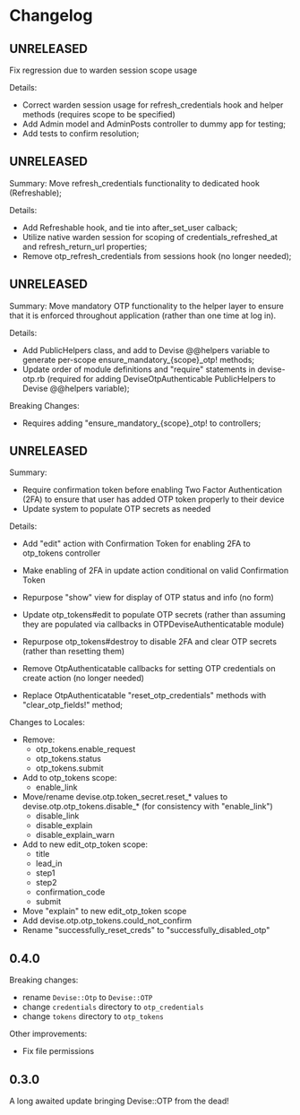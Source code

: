 # Changelog

## UNRELEASED

Fix regression due to warden session scope usage

Details:
- Correct warden session usage for refresh\_credentials hook and helper methods (requires scope to be specified)
- Add Admin model and AdminPosts controller to dummy app for testing;
- Add tests to confirm resolution;

## UNRELEASED

Summary: Move refresh\_credentials functionality to dedicated hook (Refreshable);

Details:
- Add Refreshable hook, and tie into after\_set\_user calback;
- Utilize native warden session for scoping of credentials\_refreshed\_at and refresh\_return\_url properties;
- Remove otp\_refresh\_credentials from sessions hook (no longer needed);

## UNRELEASED

Summary: Move mandatory OTP functionality to the helper layer to ensure that it is enforced throughout application (rather than one time at log in).

Details:
- Add PublicHelpers class, and add to Devise @@helpers variable to generate per-scope ensure\_mandatory\_{scope}\_otp! methods;
- Update order of module definitions and "require" statements in devise-otp.rb (required for adding DeviseOtpAuthenticable PublicHelpers to Devise @@helpers variable);

Breaking Changes:
- Requires adding "ensure\_mandatory\_{scope}\_otp! to controllers;

## UNRELEASED

Summary:
- Require confirmation token before enabling Two Factor Authentication (2FA) to ensure that user has added OTP token properly to their device
- Update system to populate OTP secrets as needed

Details:
- Add "edit" action with Confirmation Token for enabling 2FA to otp_tokens controller
- Make enabling of 2FA in update action conditional on valid Confirmation Token
- Repurpose "show" view for display of OTP status and info (no form)

- Update otp_tokens#edit to populate OTP secrets (rather than assuming they are populated via callbacks in OTPDeviseAuthenticatable module)
- Repurpose otp_tokens#destroy to disable 2FA and clear OTP secrets (rather than resetting them)

- Remove OtpAuthenticatable callbacks for setting OTP credentials on create action (no longer needed)
- Replace OtpAuthenticatable "reset_otp_credentials" methods with "clear_otp_fields!" method;

Changes to Locales:
- Remove:
  - otp_tokens.enable_request
  - otp_tokens.status
  - otp_tokens.submit
- Add to otp_tokens scope:
  - enable_link
- Move/rename devise.otp.token_secret.reset_\* values to devise.otp.otp_tokens.disable_\* (for consistency with "enable_link")
  - disable_link
  - disable_explain
  - disable_explain_warn
- Add to new edit_otp_token scope:
  - title
  - lead_in
  - step1
  - step2
  - confirmation_code
  - submit
- Move "explain" to new edit_otp_token scope
- Add devise.otp.otp_tokens.could_not_confirm
- Rename "successfully_reset_creds" to "successfully_disabled_otp"

## 0.4.0

Breaking changes:

- rename `Devise::Otp` to `Devise::OTP`
- change `credentials` directory to `otp_credentials`
- change `tokens` directory to `otp_tokens`

Other improvements:

- Fix file permissions

## 0.3.0

A long awaited update bringing Devise::OTP from the dead!
